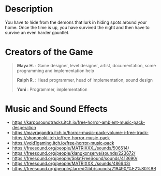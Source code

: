 # Description

You have to hide from the demons that lurk in hiding spots around your home. Once the time is up, you have survived the night and then have to survive an even harder gauntlet.
​
# Creators of the Game

>**Maya H.** : Game designer, level designer, artist, documentation, some programming and implementation help
>
> **Ralph R.** : Head programmer, head of implementation, sound design
>
> **Yoni** : Programmer, implementation

# Music and Sound Effects

- https://karposoundtracks.itch.io/free-horror-ambient-music-pack-desperation
- https://mayragandra.itch.io/horror-music-pack-volume-i-free-track- ​https://shononoki.itch.io/free-horror-music-pack
- ​https://void1gaming.itch.io/free-horror-music-pack
- https://freesound.org/people/MATRIXXX_/sounds/506514/
- https://freesound.org/people/klangkonserve/sounds/223672/
- https://freesound.org/people/SplatFreeSound/sounds/413690/
- https://freesound.org/people/MATRIXXX_/sounds/486943/
- https://freesound.org/people/JarredGibb/sounds/219490/%E2%80%8B
